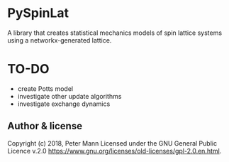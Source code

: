 # PySpinLat

A library that creates statistical mechanics models of spin lattice systems using a networkx-generated lattice. 

# TO-DO

* create Potts model
* investigate other update algorithms
* investigate exchange dynamics 


## Author & license 
Copyright (c) 2018, Peter Mann 
Licensed under the GNU General Public Licence v.2.0 <https://www.gnu.org/licenses/old-licenses/gpl-2.0.en.html>.

